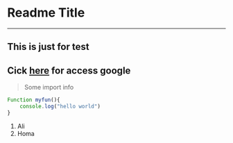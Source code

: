 # Readme Title 
---
This is just for test
---

Cick [here]('www.google.com') for access google
---
>Some import info


``` javaScript
Function myfun(){
    console.log("hello world")
}
```

1. Ali
2. Homa

